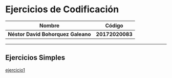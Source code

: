Ejercicios de Codificación
============
Nombre | Código
--|--
__Néstor David Bohorquez Galeano__ | __20172020083__
----
Ejercicios Simples
----
[ejercicio1](https://github.com/DavidBohorquez/Codificacion/blob/master/es1.py)

